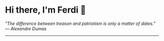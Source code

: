 <h1>Hi there, I'm Ferdi 👋</h1>

<p><em>
  "The difference between treason and patriotism is only a matter of dates." — Alexandre Dumas
</em></p>

---

